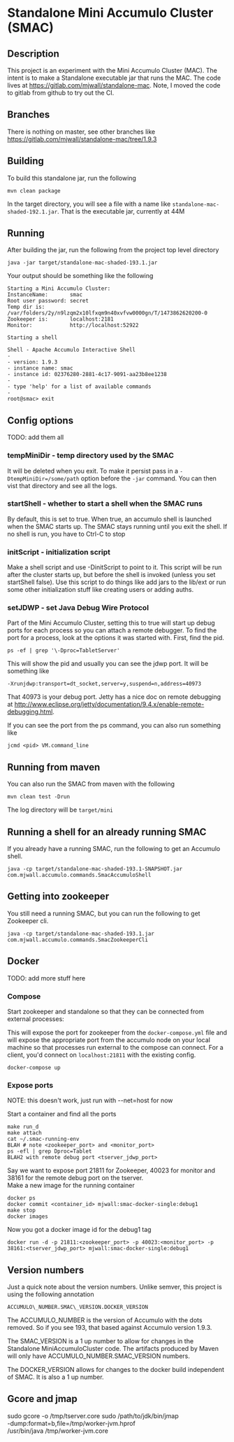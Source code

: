 # Standalone Mini Accumulo Cluster (SMAC)

## Description

This project is an experiment with the Mini Accumulo Cluster (MAC).  The intent is to make a Standalone executable jar that runs the MAC.  The code lives at https://gitlab.com/mjwall/standalone-mac.  Note, I moved the code to gitlab from github to try out the CI.

## Branches

There is nothing on master, see other branches like https://gitlab.com/mjwall/standalone-mac/tree/1.9.3

## Building

To build this standalone jar, run the following

    mvn clean package
    
In the target directory, you will see a file with a name like `standalone-mac-shaded-192.1.jar`.  That is the 
executable jar, currently at 44M

## Running

After building the jar, run the following from the project top level directory

    java -jar target/standalone-mac-shaded-193.1.jar
  
Your output should be something like the following


    Starting a Mini Accumulo Cluster:
    InstanceName:       smac
    Root user password: secret
    Temp dir is:        /var/folders/2y/n9lzqm2x10lfxqm9n40xvfvw0000gn/T/1473862620200-0
    Zookeeper is:       localhost:2181
    Monitor:            http://localhost:52922

    Starting a shell
    
    Shell - Apache Accumulo Interactive Shell
    - 
    - version: 1.9.3
    - instance name: smac
    - instance id: 02376280-2881-4c17-9091-aa23b8ee1238
    - 
    - type 'help' for a list of available commands
    - 
    root@smac> exit
    
## Config options

TODO: add them all

### tempMiniDir - temp directory used by the SMAC
It will be deleted when you exit.  To make it persist pass in a `-DtempMiniDir=/some/path` option before the `-jar` 
command.  You can then vist that directory and see all the logs.

### startShell - whether to start a shell when the SMAC runs

By default, this is set to true.  When true, an accumulo shell is launched when the SMAC starts up.  The SMAC stays
running until you exit the shell.  If no shell is run, you have to Ctrl-C to stop

### initScript - initialization script

Make a shell script and use -DinitScript to point to it.  This script will be run after the cluster starts up, but
before the shell is invoked (unless you set startShell false).  Use this script to do things like add jars to the 
lib/ext or run some other initialization stuff like creating users or adding auths.

### setJDWP - set Java Debug Wire Protocol

Part of the Mini Accumulo Cluster, setting this to true will start up debug ports for each process so you can 
attach a remote debugger.  To find the port for a process, look at the options it was started with.  First, find the
pid.

    ps -ef | grep '\-Dproc=TabletServer'
    
This will show the pid and usually you can see the jdwp port.  It will be something like 

    -Xrunjdwp:transport=dt_socket,server=y,suspend=n,address=40973
    
That 40973 is your debug port.  Jetty has a nice doc on remote debugging at 
http://www.eclipse.org/jetty/documentation/9.4.x/enable-remote-debugging.html.

If you can see the port from the ps command, you can also run something like

    jcmd <pid> VM.command_line

## Running from maven

You can also run the SMAC from maven with the following

    mvn clean test -Drun
    
The log directory will be `target/mini`

## Running a shell for an already running SMAC

If you already have a running SMAC, run the following to get an Accumulo shell.

    java -cp target/standalone-mac-shaded-193.1-SNAPSHOT.jar com.mjwall.accumulo.commands.SmacAccumuloShell

## Getting into zookeeper

You still need a running SMAC, but you can run the following to get Zookeeper cli.

    java -cp target/standalone-mac-shaded-193.1.jar com.mjwall.accumulo.commands.SmacZookeeperCli
    
## Docker

TODO: add more stuff here

### Compose

Start zookeeper and standalone so that they can be connected from external processes:

This will expose the port for zookeeper from the `docker-compose.yml` file and will
expose the appropriate port from the accumulo node on your local machine so that processes
run external to the compose can connect.  For a client, you'd connect on `localhost:21811` with
the existing config.

```
docker-compose up
```

### Expose ports

NOTE: this doesn't work, just run with --net=host for now

Start a container and find all the ports

````
make run_d
make attach
cat ~/.smac-running-env
BLAH # note <zookeeper_port> and <monitor_port>
ps -efl | grep Dproc=Tablet
BLAH2 with remote debug port <tserver_jdwp_port>
````
Say we want to expose port 21811 for Zookeeper, 40023 for monitor and 38161 for the remote debug port on the tserver.  
Make a new image for the running container

```
docker ps
docker commit <container_id> mjwall:smac-docker-single:debug1
make stop
docker images
```
Now you got a docker image id for the debug1 tag

```
docker run -d -p 21811:<zookeeper_port> -p 40023:<monitor_port> -p 38161:<tserver_jdwp_port> mjwall:smac-docker-single:debug1
```

## Version numbers

Just a quick note about the version numbers.  Unlike semver, this project is using the following annotation

```
ACCUMULO\_NUMBER.SMAC\_VERSION.DOCKER_VERSION
```

The ACCUMULO\_NUMBER is the version of Accumulo with the dots removed.  So if you see 193, that based against Accumulo version 1.9.3.  

The SMAC\_VERSION is a 1 up number to allow for changes in the Standalone MiniAccumuloCluster code.  The artifacts produced by Maven will only have ACCUMULO\_NUMBER.SMAC\_VERSION numbers.

The DOCKER_VERSION allows for changes to the docker build independent of SMAC.  It is also a 1 up number.

## Gcore and jmap

sudo gcore -o /tmp/tserver.core <PID>
sudo /path/to/jdk/bin/jmap \
           -dump:format=b,file=/tmp/worker-jvm.hprof \
           /usr/bin/java /tmp/worker-jvm.core
